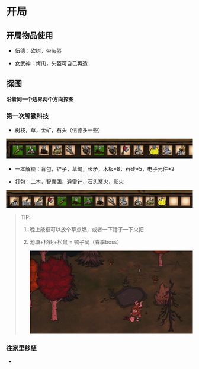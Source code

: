 # 开局

## 开局物品使用

- 伍德：砍树，带头盔

- 女武神：烤肉，头盔可自己再造

## 探图

**沿着同一个边界两个方向探图**

### 第一次解锁科技

- 树枝，草，金矿，石头（伍德多一些）


![image-20210128005651085](%E5%BC%80%E5%B1%80.assets/image-20210128005651085.png)


- 一本解锁：背包，铲子，草绳，长矛，木板\*8，石砖\*5，电子元件*2

- 打包：二本，智囊团，避雷针，石头篝火，影火

![image-20210128005852663](%E5%BC%80%E5%B1%80.assets/image-20210128005852663.png)

> TIP:
>
> 1. 晚上敲框可以放个草点燃，或者一下锤子一下火把
>
> 2. 池塘+桦树+松鼠 = 鸭子窝（春季boss）
>
>    ![image-20210128010438456](%E5%BC%80%E5%B1%80.assets/image-20210128010438456.png)

### 往家里移植

- 

